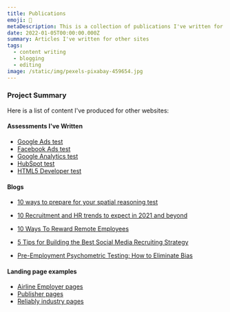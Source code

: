 ```yaml
---
title: Publications
emoji: 🦖
metaDescription: This is a collection of publications I've written for other websites. View some of the content writing and courses I've written.
date: 2022-01-05T00:00:00.000Z
summary: Articles I've written for other sites
tags:
  - content writing
  - blogging
  - editing
image: /static/img/pexels-pixabay-459654.jpg
---
```


### Project Summary

Here is a list of content I've produced for other websites:

#### Assessments I've Written

- <a href="https://www.picked.ai/software-skills-tests/google-ads/">Google Ads test</a>
- <a href="https://www.picked.ai/software-skills-tests/facebook-ads/">Facebook Ads test</a>
- <a href="https://www.picked.ai/software-skills-tests/google-analytics/">Google Analytics test</a>
- <a href="https://www.picked.ai/software-skills-tests/hubspot/">HubSpot test</a>
- <a href="https://www.testcandidates.com/coding-tests/html5-developer/">HTML5 Developer test</a>

#### Blogs

- <a href="https://www.practiceaptitudetests.com/resources/10-ways-to-prepare-for-your-spatial-reasoning-test/">10 ways to prepare for your spatial reasoning test</a> 

- <a href="https://www.testcandidates.com/magazine/recruitment-trends-to-expect-from-2021/">10 Recruitment and HR trends to expect in 2021 and beyond</a>

- <a href="https://talentculture.com/10-ways-to-reward-remote-employees/">10 Ways To Reward Remote Employees</a>

- <a href="https://www.testcandidates.com/magazine/5-tips-building-best-social-media-recruiting-strategy/">5 Tips for Building the Best Social Media Recruiting Strategy</a>

- <a href="https://www.testcandidates.com/magazine/pre-employment-psychometric-testing-how-to-eliminate-bias/">Pre-Employment Psychometric Testing: How to Eliminate Bias</a>

#### Landing page examples

- <a href="https://www.careerroo.com/employers/"> Airline Employer pages</a>
- <a href="https://www.techtest.io/publishers/"> Publisher pages</a>
- <a href="https://reliably.com/industry/"> Reliably industry pages</a>




